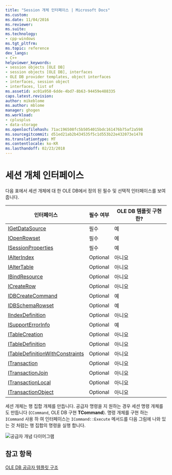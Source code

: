 ```yaml
---
title: "Session 개체 인터페이스 | Microsoft Docs"
ms.custom: 
ms.date: 11/04/2016
ms.reviewer: 
ms.suite: 
ms.technology:
- cpp-windows
ms.tgt_pltfrm: 
ms.topic: reference
dev_langs:
- C++
helpviewer_keywords:
- session objects [OLE DB]
- session objects [OLE DB], interfaces
- OLE DB provider templates, object interfaces
- interfaces, session object
- interfaces, list of
ms.assetid: ac01a958-6dde-4bd7-8b63-94459e488335
caps.latest.revision: 
author: mikeblome
ms.author: mblome
manager: ghogen
ms.workload:
- cplusplus
- data-storage
ms.openlocfilehash: 71ac196508fc5b5054015bdc161476b75af2a598
ms.sourcegitcommit: d51ed21ab2b434535f5c1d553b22e432073e1478
ms.translationtype: MT
ms.contentlocale: ko-KR
ms.lasthandoff: 02/23/2018
---
```

# <a name="session-object-interfaces"></a>세션 개체 인터페이스
다음 표에서 세션 개체에 대 한 OLE DB에서 정의 된 필수 및 선택적 인터페이스를 보여 줍니다.  
  
|인터페이스|필수 여부|OLE DB 템플릿 구현한?|  
|---------------|---------------|--------------------------------------|  
|[IGetDataSource](https://msdn.microsoft.com/en-us/library/ms709721.aspx)|필수|예|  
|[IOpenRowset](https://msdn.microsoft.com/en-us/library/ms716946.aspx)|필수|예|  
|[ISessionProperties](https://msdn.microsoft.com/en-us/library/ms713721.aspx)|필수|예|  
|[IAlterIndex](https://msdn.microsoft.com/en-us/library/ms714943.aspx)|Optional|아니요|  
|[IAlterTable](https://msdn.microsoft.com/en-us/library/ms719764.aspx)|Optional|아니요|  
|[IBindResource](https://msdn.microsoft.com/en-us/library/ms714936.aspx)|Optional|아니요|  
|[ICreateRow](https://msdn.microsoft.com/en-us/library/ms716832.aspx)|Optional|아니요|  
|[IDBCreateCommand](https://msdn.microsoft.com/en-us/library/ms711625.aspx)|Optional|예|  
|[IDBSchemaRowset](https://msdn.microsoft.com/en-us/library/ms713686.aspx)|Optional|예|  
|[IIndexDefinition](https://msdn.microsoft.com/en-us/library/ms711593.aspx)|Optional|아니요|  
|[ISupportErrorInfo](https://msdn.microsoft.com/en-us/library/ms715816.aspx)|Optional|예|  
|[ITableCreation](https://msdn.microsoft.com/en-us/library/ms713639.aspx)|Optional|아니요|  
|[ITableDefinition](https://msdn.microsoft.com/en-us/library/ms714277.aspx)|Optional|아니요|  
|[ITableDefinitionWithConstraints](https://msdn.microsoft.com/en-us/library/ms720947.aspx)|Optional|아니요|  
|[ITransaction](https://msdn.microsoft.com/en-us/library/ms723053.aspx)|Optional|아니요|  
|[ITransactionJoin](https://msdn.microsoft.com/en-us/library/ms718071.aspx)|Optional|아니요|  
|[ITransactionLocal](https://msdn.microsoft.com/en-us/library/ms714893.aspx)|Optional|아니요|  
|[ITransactionObject](https://msdn.microsoft.com/en-us/library/ms713659.aspx)|Optional|아니요|  
  
 세션 개체는 행 집합 개체를 만듭니다. 공급자 명령을 지 원하는 경우 세션 명령 개체를도 만듭니다 (`CCommand`, OLE DB 구현 **TCommand**). 명령 개체를 구현 하는 `ICommand` 사용 하 여 인터페이스는 `ICommand::Execute` 메서드를 다음 그림에 나와 있는 것 처럼는 행 집합의 명령을 실행 합니다.  
  
 ![공급자 개념 다이어그램](../../data/oledb/media/vc4u551.gif "vc4u551")  
  
## <a name="see-also"></a>참고 항목  
 [OLE DB 공급자 템플릿 구조](../../data/oledb/ole-db-provider-template-architecture.md)